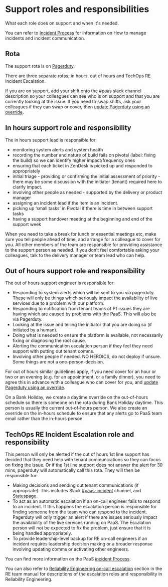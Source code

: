# Support roles and responsibilities

What each role does on support and when it's needed.

You can refer to [Incident Process](/incident_management/incident_process/) for information on How to manage incidents and incident communication.

## Rota

The support rota is on [Pagerduty](https://governmentdigitalservice.pagerduty.com/schedules).

There are three separate rotas; in hours, out of hours and TechOps RE Incident Escalation.

If you are on support, add your shift onto the #paas slack channel description so your colleagues can see who is on support and that you are currently looking at the issue. If you need to swap shifts, ask your colleagues if they can swap or cover, then [update Pagerduty using an override](https://support.pagerduty.com/hc/en-us/articles/202830170-Creating-and-Deleting-Overrides).


## In hours support role and responsibility
The in hours support lead is responsible for:

* monitoring system alerts and system health
* recording the number and nature of build fails on pivotal (label: fixing the build) so we can identify higher impact/frequency ones
* ensuring that each ticket in ZenDesk is picked up and responded to appropriately
* initial triage - providing or confirming the initial assessment of priority - there may be some discussion with the initiator (tenant) required here to clarify impact.
* involving other people as needed - supported by the delivery or product manager
* assigning an incident lead if the item is an incident.
* picking up ‘small tasks’ in Pivotal if there is time in between support tasks
* having a support handover meeting at the beginning and end of the support week

When you need to take a break for lunch or essential meetings etc, make sure you tell people ahead of time, and arrange for a colleague to cover for you. All other members of the team are responsible for providing assistance to the support person as needed. If you don’t feel comfortable asking your colleagues, talk to the delivery manager or team lead who can help.


## Out of hours support role and responsibility

The out of hours support engineer is responsible for:

* Responding to system alerts which will be sent to you via pagerduty. These will only be things which seriously impact the availability of live services due to a problem with our platform.
* Responding to notification from tenant teams of P1 issues they are having which are caused by problems with the PaaS. This will also be via Pagerduty.
* Looking at the issue and telling the initiator that you are doing so (if initiated by a human).
* Doing what is needed to ensure the platform is available, not necessarily fixing or diagnosing the root cause.
* Alerting the communication escalation person if they feel they need support with putting out tenant comms.
* Involving other people if needed. NO HEROICS, do not deploy if unsure. Some things are not a one-person-decision.

For out of hours similar guidelines apply, if you need cover for an hour or two or an evening (e.g. for an appointment, or a family dinner), you need to agree this in advance with a colleague who can cover for you, and [update Pagerduty using an override](https://support.pagerduty.com/hc/en-us/articles/202830170-Creating-and-Deleting-Overrides).

On a Bank Holiday, we create a daytime override on the out-of-hours schedule so there is someone on the rota during Bank Holiday daytime. This person is usually the current out-of-hours person. We also create an override on the in-hours schedule to ensure that any alerts go to PaaS team email rather than the in-hours person.

## TechOps RE Incident Escalation role and responsibility
This person will only be alerted if the out of hours 1st line support has decided that they need help with tenant communications so they can focus on fixing the issue. Or if the 1st line support does not answer the alert for 30 mins, pagerduty will automatically call this rota. They will then be responsible for:

* Making decisions and sending out tenant communications (if appropriate). This includes Slack [#paas-incident](https://gds.slack.com/messages/CAD4W35KK) channel, and [Statuspage](/team/statuspage/).
* To act as an automatic escalation if an on-call engineer fails to respond to an incident. If this happens the escalation person is responsible for finding someone from the team who can respond to the incident. Pagerduty will only trigger an alert if there are issues seriously impact the availability of the live services running on PaaS. The Escalation person will not be expected to fix the problem, just ensure that it is being handled appropriately.
* To provide leadership-level backup for RE on-call engineers if an incident requires leadership decision making or a broader response involving updating comms or activating other engineers.


You can find more information on the PaaS [incident Process](/incident_management/incident_process/#incident-process).

You can also refer to [Reliability Engineering on-call escalation](https://re-team-manual.cloudapps.digital/documentation/re-oncall-escalation-info.html#reliability-engineering-on-call-escalation) section in the RE team manual for descriptions of the escalation roles and responsibility in Reliability Engineering.
